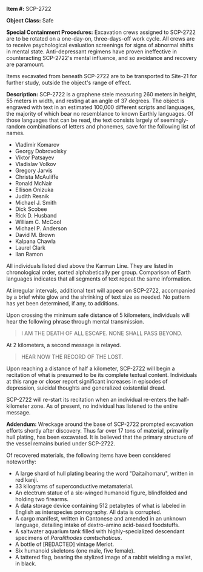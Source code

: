 **Item #:** SCP-2722

**Object Class:** Safe

**Special Containment Procedures:** Excavation crews assigned to SCP-2722 are to be rotated on a one-day-on, three-days-off work cycle. All crews are to receive psychological evaluation screenings for signs of abnormal shifts in mental state. Anti-depressant regimens have proven ineffective in counteracting SCP-2722's mental influence, and so avoidance and recovery are paramount.

Items excavated from beneath SCP-2722 are to be transported to Site-21 for further study, outside the object's range of effect.

**Description:** SCP-2722 is a graphene stele measuring 260 meters in height, 55 meters in width, and resting at an angle of 37 degrees. The object is engraved with text in an estimated 100,000 different scripts and languages, the majority of which bear no resemblance to known Earthly languages. Of those languages that can be read, the text consists largely of seemingly-random combinations of letters and phonemes, save for the following list of names.

*   Vladimir Komarov
*   Georgy Dobrovolsky
*   Viktor Patsayev
*   Vladislav Volkov
*   Gregory Jarvis
*   Christa McAuliffe
*   Ronald McNair
*   Ellison Onizuka
*   Judith Resnik
*   Michael J. Smith
*   Dick Scobee
*   Rick D. Husband
*   William C. McCool
*   Michael P. Anderson
*   David M. Brown
*   Kalpana Chawla
*   Laurel Clark
*   Ilan Ramon

All individuals listed died above the Karman Line. They are listed in chronological order, sorted alphabetically per group. Comparison of Earth languages indicates that all segments of text repeat the same information.

At irregular intervals, additional text will appear on SCP-2722, accompanied by a brief white glow and the shrinking of text size as needed. No pattern has yet been determined, if any, to additions.

Upon crossing the minimum safe distance of 5 kilometers, individuals will hear the following phrase through mental transmission.

> I AM THE DEATH OF ALL ESCAPE. NONE SHALL PASS BEYOND.

At 2 kilometers, a second message is relayed.

> HEAR NOW THE RECORD OF THE LOST.

Upon reaching a distance of half a kilometer, SCP-2722 will begin a recitation of what is presumed to be its complete textual content. Individuals at this range or closer report significant increases in episodes of depression, suicidal thoughts and generalized existential dread.

SCP-2722 will re-start its recitation when an individual re-enters the half-kilometer zone. As of present, no individual has listened to the entire message.

**Addendum:** Wreckage around the base of SCP-2722 prompted excavation efforts shortly after discovery. Thus far over 17 tons of material, primarily hull plating, has been excavated. It is believed that the primary structure of the vessel remains buried under SCP-2722.

Of recovered materials, the following items have been considered noteworthy:

*   A large shard of hull plating bearing the word "Daitaihomaru", written in red kanji.
*   33 kilograms of superconductive metamaterial.
*   An electrum statue of a six-winged humanoid figure, blindfolded and holding two firearms.
*   A data storage device containing 512 petabytes of what is labeled in English as interspecies pornography. All data is corrupted.
*   A cargo manifest, written in Cantonese and amended in an unknown language, detailing intake of dextro-amino acid-based foodstuffs.
*   A saltwater aquarium tank filled with highly-specialized descendant specimens of _Paralithodes camtschaticus_.
*   A bottle of \[REDACTED\] vintage Merlot.
*   Six humanoid skeletons (one male, five female).
*   A tattered flag, bearing the stylized image of a rabbit wielding a mallet, in black.